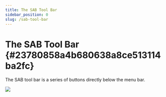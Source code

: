 ```yaml
---
title: The SAB Tool Bar
sidebar_position: 0
slug: /sab-tool-bar
---
```




# The SAB Tool Bar {#23780858a4b680638a8ce513114ba2fc}


The SAB tool bar is a series of buttons directly below the menu bar.


![](/notion_imgs/sab-tool-bar.23780858-a4b6-8099-8acc-d56bdf44e8e2.png)

